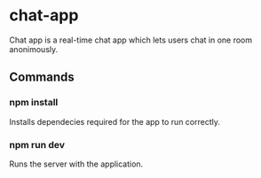# chat-app

Chat app is a real-time chat app which lets users chat in one room anonimously.

## Commands

### npm install

Installs dependecies required for the app to run correctly.

### npm run dev 

Runs the server with the application.